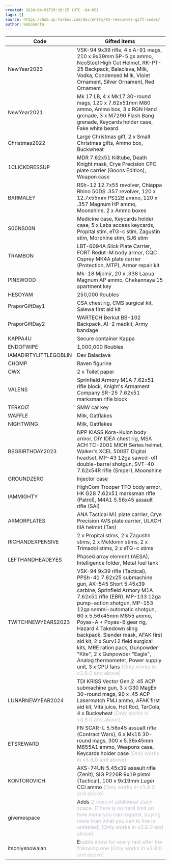 ```yaml
---
created: 2024-04-01T20:10:25 (UTC -04:00)
tags: []
source: https://hub.sp-tarkov.com/doc/entry/83-resources-gift-codes/
author: HoboSanta
---
```


<table><thead style="position: sticky;top: 0;"><tr><th>Code</th><th>Gifted items</th></tr></thead><tbody><tr><td>NewYear2023</td><td>VSK-94 9x39 rifle, 4 x A-91 mags, 210 x 9x39mm SP-5 gs ammo, NeoSteel High Cut Helmet, RK-PT-25 Backpack, Balaclava, Milk, Vodka, Condensed Milk, Violet Ornament, Silver Ornament, Red Ornament</td></tr><tr><td>NewYear2021</td><td>Mk 17 LB, 4 x Mk17 30-round mags, 120 x 7.62x51mm M80 ammo, Ammo box, 3 x RGN Hand grenade, 3 x M7290 Flash Bang grenade, Keycards holder case, Fake white beard</td></tr><tr><td>Christmas2022</td><td>Large Christmas gift, 2 x Small Christmas gifts, Ammo box, Buckwheat</td></tr><tr><td>1CLICKDRESSUP</td><td>MDR 7.62x51 Killtube, Death Knight mask, Crye Precision CPC plate carrier (Goons Edition), Weapon case</td></tr><tr><td>BARMALEY</td><td>RSh-12 12.7x55 revolver, Chiappa Rhino 50DS .357 revolver, 120 x 12.7x55mm PS12B ammo, 120 x .357 Magnum HP ammo, Moonshine, 2 x Ammo boxes</td></tr><tr><td>S00NS00N</td><td>Medicine case, Keycards holder case, 5 x Labs access keycards, Propital stim, eTG-c stim, Zagustin stim, Morphine stim, SJ6 stim</td></tr><tr><td>TRAMBON</td><td>LBT-6094A Slick Plate Carrier, FORT Redut-M body armor, CQC Osprey MK4A plate carrier (Protection, MTP), Armor repair kit</td></tr><tr><td>PINEWOOD</td><td>Mk-18 Mjolnir, 20 x .338 Lapua Magnum AP ammo, Chekannaya 15 apartment key</td></tr><tr><td>HESOYAM</td><td>250,000 Roubles</td></tr><tr><td>PraporGiftDay1</td><td>CSA chest rig, CMS surgical kit, Salewa first aid kit</td></tr><tr><td>PraporGiftDay2</td><td>WARTECH Berkut BB-102 Backpack, AI-2 medkit, Army bandage</td></tr><tr><td>KAPPA4U</td><td>Secure container Kappa</td></tr><tr><td>ENDOFWIPE</td><td>1,000,000 Roubles</td></tr><tr><td>IAMADIRTYLITTLEGOBLIN</td><td>Dev Balaclava</td></tr><tr><td>CHOMP</td><td>Raven figurine</td></tr><tr><td>CWX</td><td>2 x Toilet paper</td></tr><tr><td>VALENS</td><td>Sprinfield Armory M1A 7.62x51 rifle block, Knight's Armament Company SR-25 7.62x51 marksman rifle block</td></tr><tr><td>TERKOIZ</td><td>SMW car key</td></tr><tr><td>WAFFLE</td><td>Milk, Oatflakes</td></tr><tr><td>NIGHTWING</td><td>Milk, Oatflakes</td></tr><tr><td>BSGBIRTHDAY2023</td><td>NPP KIASS Kora-Kulon body armor, DIY IDEA chest rig, MSA ACH TC-2001 MICH Series helmet, Walker's XCEL 500BT Digital headset, MP-43 12ga sawed-off double-barrel shotgun, SVT-40 7.62x54R rifle (Sniper), Moonshine</td></tr><tr><td>GROUNDZERO</td><td>Injector case</td></tr><tr><td>IAMMIGHTY</td><td>HighCom Trooper TFO body armor, HK G28 7.62x51 marksman rifle (Patrol), M4A1 5.56x45 assault rifle (SAI)</td></tr><tr><td>ARMORPLATES</td><td>ANA Tactical M1 plate carrier, Crye Precision AVS plate carrier, ULACH IIIA helmet (Tan)</td></tr><tr><td>RICHANDEXPENSIVE</td><td>2 x Propital stims, 2 x Zagustin stims, 2 x Meldonin stims, 2 x Trimadol stims, 2 x eTG-c stims</td></tr><tr><td>LEFTHANDHEADEYES</td><td>Phased array element (AESA), Intelligence folder, Metal fuel tank</td></tr><tr><td>TWITCHNEWYEARS2023</td><td>VSK-94 9x39 rifle (Tactical), PPSh-41 7.62x25 submachine gun, AK-545 Short 5.45x39 carbine, Sprinfield Armory M1A 7.62x51 rifle (EBR), MP-133 12ga pump-action shotgun, MP-153 12ga semmi-automatic shotgun, 60 x 5.56x45mm M855 ammo, Poyas-A + Poyas-B gear rig, Hazard 4 Takedown sling backpack, Slender mask, AFAK first aid kit, 2 x Surv12 field surgical kits, MRE ration pack, Gunpowder "Kite", 2 x Gunpowder "Eagle", Analog thermometer, Power supply unit, 3 x CPU fans<span style="color:rgb(187,192,202);"><span style="font-family:'-apple-system', 'Segoe UI', 'system-ui', Roboto, 'Helvetica Neue', Arial, 'Noto Sans', 'Liberation Sans', sans-serif, 'Apple Color Emoji', 'Segoe UI Emoji', 'Noto Color Emoji', 'Twemoji Mozilla';"> </span></span><span style="color:rgb(187,192,202);"><span style="font-family:'-apple-system', 'Segoe UI', 'system-ui', Roboto, 'Helvetica Neue', Arial, 'Noto Sans', 'Liberation Sans', sans-serif, 'Apple Color Emoji', 'Segoe UI Emoji', 'Noto Color Emoji', 'Twemoji Mozilla';">(Only works in v3.8.0 and above)</span></span></td></tr><tr><td>LUNARNEWYEAR2024</td><td>TDI KRISS Vector Gen.2 .45 ACP submachine gun, 3 x G30 MagEx 30-round mags, 90 x .45 ACP Lasermatch FMJ ammo, AFAK first aid kit, Vita juice, Hot Rod, TarCola, 4 x Buckwheat<span style="color:rgb(187,192,202);"><span style="font-family:'-apple-system', 'Segoe UI', 'system-ui', Roboto, 'Helvetica Neue', Arial, 'Noto Sans', 'Liberation Sans', sans-serif, 'Apple Color Emoji', 'Segoe UI Emoji', 'Noto Color Emoji', 'Twemoji Mozilla';"> </span></span><span style="color:rgb(187,192,202);"><span style="font-family:'-apple-system', 'Segoe UI', 'system-ui', Roboto, 'Helvetica Neue', Arial, 'Noto Sans', 'Liberation Sans', sans-serif, 'Apple Color Emoji', 'Segoe UI Emoji', 'Noto Color Emoji', 'Twemoji Mozilla';">(Only works in v3.8.0 and above)</span></span></td></tr><tr><td>ETSREWARD</td><td>FN SCAR-L 5.56x45 assualt rifle (Contract Wars), 6 x Mk16 30-round mags, 300 x 5.56x45mm M855A1 ammo, Weapons case, Keycards holder case<span style="color:rgb(187,192,202);"><span style="font-family:'-apple-system', 'Segoe UI', 'system-ui', Roboto, 'Helvetica Neue', Arial, 'Noto Sans', 'Liberation Sans', sans-serif, 'Apple Color Emoji', 'Segoe UI Emoji', 'Noto Color Emoji', 'Twemoji Mozilla';"> </span></span><span style="color:rgb(187,192,202);"><span style="font-family:'-apple-system', 'Segoe UI', 'system-ui', Roboto, 'Helvetica Neue', Arial, 'Noto Sans', 'Liberation Sans', sans-serif, 'Apple Color Emoji', 'Segoe UI Emoji', 'Noto Color Emoji', 'Twemoji Mozilla';">(Only works in v3.8.0 and above)</span></span></td></tr><tr><td>KONTOROVICH</td><td>AKS-74UN 5.45x39 assault rifle (Zenit), SIG P226R 9x19 pistol (Tactical), 100 x 9x19mm Luger CCI ammo<span style="color:rgb(187,192,202);"><span style="font-family:'-apple-system', 'Segoe UI', 'system-ui', Roboto, 'Helvetica Neue', Arial, 'Noto Sans', 'Liberation Sans', sans-serif, 'Apple Color Emoji', 'Segoe UI Emoji', 'Noto Color Emoji', 'Twemoji Mozilla';"> </span></span><span style="color:rgb(187,192,202);"><span style="font-family:'-apple-system', 'Segoe UI', 'system-ui', Roboto, 'Helvetica Neue', Arial, 'Noto Sans', 'Liberation Sans', sans-serif, 'Apple Color Emoji', 'Segoe UI Emoji', 'Noto Color Emoji', 'Twemoji Mozilla';">(Only works in v3.8.0 and above)</span></span></td></tr><tr><td>givemespace</td><td>Adds <span style="color:rgb(187,192,202);"><span style="font-family:'-apple-system', 'Segoe UI', 'system-ui', Roboto, 'Helvetica Neue', Arial, 'Noto Sans', 'Liberation Sans', sans-serif, 'Apple Color Emoji', 'Segoe UI Emoji', 'Noto Color Emoji', 'Twemoji Mozilla';">2 rows of additional stash space. (There is no hard limit on how many you can request, buying more than what you can in live is untested) (Only works in v3.8.0 and above)</span></span></td></tr><tr><td>itsonlysnowalan</td><td>E<span style="color:rgb(187,192,202);"><span style="font-family:'-apple-system', 'Segoe UI', 'system-ui', Roboto, 'Helvetica Neue', Arial, 'Noto Sans', 'Liberation Sans', sans-serif, 'Apple Color Emoji', 'Segoe UI Emoji', 'Noto Color Emoji', 'Twemoji Mozilla';">nable snow for every raid after the following one (Only works in v3.8.0 and above)</span></span></td></tr></tbody></table>
